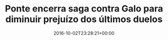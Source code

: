 ---
layout: post
title: "Ponte encerra saga contra Galo para diminuir prejuízo dos últimos duelos"
date: 2016-10-02T23:28:21+00:00
external_link: "http://globoesporte.globo.com/sp/campinas-e-regiao/futebol/times/ponte-preta/noticia/2016/10/ponte-encerra-saga-contra-galo-para-diminuir-prejuizo-dos-ultimos-duelos.html"
categories: news globo.com
---